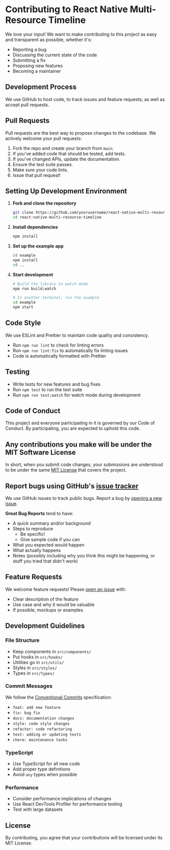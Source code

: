 # Contributing to React Native Multi-Resource Timeline

We love your input! We want to make contributing to this project as easy and transparent as possible, whether it's:

- Reporting a bug
- Discussing the current state of the code
- Submitting a fix
- Proposing new features
- Becoming a maintainer

## Development Process

We use GitHub to host code, to track issues and feature requests, as well as accept pull requests.

## Pull Requests

Pull requests are the best way to propose changes to the codebase. We actively welcome your pull requests:

1. Fork the repo and create your branch from `main`.
2. If you've added code that should be tested, add tests.
3. If you've changed APIs, update the documentation.
4. Ensure the test suite passes.
5. Make sure your code lints.
6. Issue that pull request!

## Setting Up Development Environment

1. **Fork and clone the repository**
   ```bash
   git clone https://github.com/yourusername/react-native-multi-resource-timeline.git
   cd react-native-multi-resource-timeline
   ```

2. **Install dependencies**
   ```bash
   npm install
   ```

3. **Set up the example app**
   ```bash
   cd example
   npm install
   cd ..
   ```

4. **Start development**
   ```bash
   # Build the library in watch mode
   npm run build:watch
   
   # In another terminal, run the example
   cd example
   npm start
   ```

## Code Style

We use ESLint and Prettier to maintain code quality and consistency.

- Run `npm run lint` to check for linting errors
- Run `npm run lint:fix` to automatically fix linting issues
- Code is automatically formatted with Prettier

## Testing

- Write tests for new features and bug fixes
- Run `npm test` to run the test suite
- Run `npm run test:watch` for watch mode during development

## Code of Conduct

This project and everyone participating in it is governed by our Code of Conduct. By participating, you are expected to uphold this code.

## Any contributions you make will be under the MIT Software License

In short, when you submit code changes, your submissions are understood to be under the same [MIT License](http://choosealicense.com/licenses/mit/) that covers the project.

## Report bugs using GitHub's [issue tracker](https://github.com/yourusername/react-native-multi-resource-timeline/issues)

We use GitHub issues to track public bugs. Report a bug by [opening a new issue](https://github.com/yourusername/react-native-multi-resource-timeline/issues/new).

**Great Bug Reports** tend to have:

- A quick summary and/or background
- Steps to reproduce
  - Be specific!
  - Give sample code if you can
- What you expected would happen
- What actually happens
- Notes (possibly including why you think this might be happening, or stuff you tried that didn't work)

## Feature Requests

We welcome feature requests! Please [open an issue](https://github.com/yourusername/react-native-multi-resource-timeline/issues/new) with:

- Clear description of the feature
- Use case and why it would be valuable
- If possible, mockups or examples

## Development Guidelines

### File Structure
- Keep components in `src/components/`
- Put hooks in `src/hooks/`
- Utilities go in `src/utils/`
- Styles in `src/styles/`
- Types in `src/types/`

### Commit Messages
We follow the [Conventional Commits](https://conventionalcommits.org/) specification:

- `feat: add new feature`
- `fix: bug fix`
- `docs: documentation changes`
- `style: code style changes`
- `refactor: code refactoring`
- `test: adding or updating tests`
- `chore: maintenance tasks`

### TypeScript
- Use TypeScript for all new code
- Add proper type definitions
- Avoid `any` types when possible

### Performance
- Consider performance implications of changes
- Use React DevTools Profiler for performance testing
- Test with large datasets

## License

By contributing, you agree that your contributions will be licensed under its MIT License.

